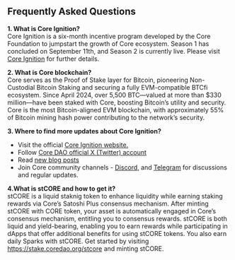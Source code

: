 ## Frequently Asked Questions ## 

**1. What is Core Ignition?**  
Core Ignition is a six-month incentive program developed by the Core Foundation to jumpstart the growth of Core ecosystem. Season 1 has concluded on September 11th, and Season 2 is currently live. Please visit [Core Ignition](https://ignition.coredao.org) for further details.

**2. What is Core blockchain?**  
Core serves as the Proof of Stake layer for Bitcoin, pioneering Non-Custodial Bitcoin Staking and securing a fully EVM-compatible BTCfi ecosystem. Since April 2024, over 5,500 BTC—valued at more than $330 million—have been staked with Core, boosting Bitcoin’s utility and security. Core is the most Bitcoin-aligned EVM blockchain, with approximately 55% of Bitcoin mining hash power contributing to the network’s security.

**3. Where to find more updates about Core Ignition?**  
* Visit the official [Core Ignition website.](https://ignition.coredao.org/)
* Follow [Core DAO official X (Twitter) account](https://x.com/Coredao_Org)
* Read [new blog posts](https://coredao.org/explore/blog)
* Join Core community channels - [Discord](https://discord.com/invite/coredaoofficial), and [Telegram](https://t.me/CoreDAOTelegram) for discussions and regular updates.

**4.What is stCORE and how to get it?**  
stCORE is a liquid staknig token to enhance liquidity while earning staking rewards via Core’s Satoshi Plus consensus mechanism. After minting stCORE with CORE token, your asset is automatically engaged in Core’s consensus mechanism, entitling you to consensus rewards. stCORE is both liquid and yield-bearing, enabling you to earn rewards while participating in dApps that offer additional benefits for using stCORE tokens. You also earn daily Sparks with stCORE. Get started by visiting https://stake.coredao.org/stcore and minting stCORE. 
